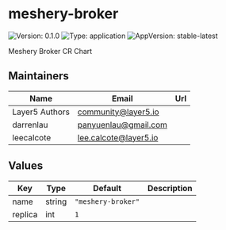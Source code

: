# meshery-broker

![Version: 0.1.0](https://img.shields.io/badge/Version-0.1.0-informational?style=flat-square) ![Type: application](https://img.shields.io/badge/Type-application-informational?style=flat-square) ![AppVersion: stable-latest](https://img.shields.io/badge/AppVersion-stable--latest-informational?style=flat-square)

Meshery Broker CR Chart

## Maintainers

| Name | Email | Url |
| ---- | ------ | --- |
| Layer5 Authors | community@layer5.io |  |
| darrenlau | panyuenlau@gmail.com |  |
| leecalcote | lee.calcote@layer5.io |  |

## Values

| Key | Type | Default | Description |
|-----|------|---------|-------------|
| name | string | `"meshery-broker"` |  |
| replica | int | `1` |  |

